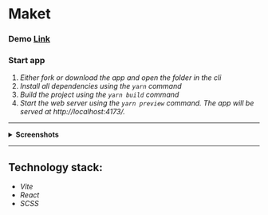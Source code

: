 # Maket 

### Demo [Link](https://annrize.github.io/Maket/)

### **Start app**

1. _Either fork or download the app and open the folder in the cli_
2. _Install all dependencies using the `yarn` command_
3. _Build the project using the `yarn build` command_
4. _Start the web server using the `yarn preview` command. The app will be served at http://localhost:4173/._

----
 <details><summary><b>Screenshots</b></summary>    
  
<img src="screenshots/maket.png" >
</details>

----

## **Technology stack:**

- _Vite_
- _React_
- _SCSS_
